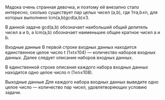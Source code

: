 ﻿Мадока очень странная девочка, и поэтому ей внезапно стало интересно, сколько существует пар целых чисел (a,b), где 1≤a,b≤n, для которых выполнено lcm(a,b)gcd(a,b)≤3.

В данной задаче gcd(a,b) обозначает наибольший общий делитель чисел a и b, а lcm(a,b) обозначает наименьшее общее кратное чисел a и b.

Входные данные
В первой строке входных данных находится единственное целое число t (1≤t≤104) — количество наборов входных данных. Далее следует описание наборов входных данных.

В единственной строке описания каждого набора входных данных находится одно целое число n (1≤n≤108).

Выходные данные
Для каждого набора входных данных выведите одно целое число — количество пар чисел, удовлетворяющих условию задачи.